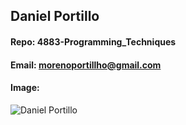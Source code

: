 ## Daniel Portillo
#### Repo: 4883-Programming_Techniques
#### Email: morenoportillho@gmail.com
#### Image:
![Daniel Portillo](https://imgur.com/a/ZzlFXbL)

